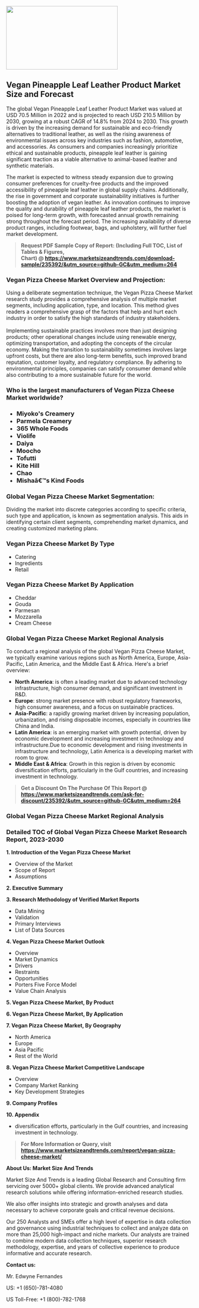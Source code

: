 <p><img class="alignnone size-medium wp-image-20088" src="https://ffe5etoiles.com/wp-content/uploads/2024/12/MST1-300x171.png" alt="" width="300" height="171" /></p><h2>Vegan Pineapple Leaf Leather Product Market Size and Forecast</h2><p>The global Vegan Pineapple Leaf Leather Product Market was valued at USD 70.5 Million in 2022 and is projected to reach USD 210.5 Million by 2030, growing at a robust CAGR of 14.8% from 2024 to 2030. This growth is driven by the increasing demand for sustainable and eco-friendly alternatives to traditional leather, as well as the rising awareness of environmental issues across key industries such as fashion, automotive, and accessories. As consumers and companies increasingly prioritize ethical and sustainable products, pineapple leaf leather is gaining significant traction as a viable alternative to animal-based leather and synthetic materials.</p><p>The market is expected to witness steady expansion due to growing consumer preferences for cruelty-free products and the improved accessibility of pineapple leaf leather in global supply chains. Additionally, the rise in government and corporate sustainability initiatives is further boosting the adoption of vegan leather. As innovation continues to improve the quality and durability of pineapple leaf leather products, the market is poised for long-term growth, with forecasted annual growth remaining strong throughout the forecast period. The increasing availability of diverse product ranges, including footwear, bags, and upholstery, will further fuel market development.</p></p><blockquote id="" class=""><strong>Request PDF Sample Copy of Report: (Including Full TOC, List of Tables &amp; Figures, Chart)&nbsp;@&nbsp;<strong><a href="https://www.marketsizeandtrends.com/download-sample/235392/&utm_source=github-GC&utm_medium=264" target="_blank">https://www.marketsizeandtrends.com/download-sample/235392/&utm_source=github-GC&utm_medium=264</a></strong></strong></blockquote><h3 id="" class="">Vegan Pizza Cheese Market&nbsp;Overview and Projection:</h3><p id="" class="">Using a deliberate segmentation technique, the Vegan Pizza Cheese Market research study provides a comprehensive analysis of multiple market segments, including application, type, and location. This method gives readers a comprehensive grasp of the factors that help and hurt each industry in order to satisfy the high standards of industry stakeholders. <br /> <br />Implementing sustainable practices involves more than just designing products; other operational changes include using renewable energy, optimizing transportation, and adopting the concepts of the circular economy. Making the transition to sustainability sometimes involves large upfront costs, but there are also long-term benefits, such improved brand reputation, customer loyalty, and regulatory compliance. By adhering to environmental principles, companies can satisfy consumer demand while also contributing to a more sustainable future for the world.</p><h3 id="" class="">Who is the largest manufacturers of&nbsp;Vegan Pizza Cheese Market worldwide?</h3><h3 class=""><p><ul><li>Miyoko's Creamery </li><li> Parmela Creamery </li><li> 365 Whole Foods </li><li> Violife </li><li> Daiya </li><li> Moocho </li><li> Tofutti </li><li> Kite Hill </li><li> Chao </li><li> Mishaâ€™s Kind Foods</li></ul></p></h3><h3 id="" class="">Global&nbsp;Vegan Pizza Cheese Market Segmentation:</h3><p id="" class="">Dividing the market into discrete categories according to specific criteria, such type and application, is known as segmentation analysis. This aids in identifying certain client segments, comprehending market dynamics, and creating customized marketing plans.</p><h3 id="" class="">Vegan Pizza Cheese Market&nbsp;By Type</h3><p><p><ul><li>Catering</li><li> Ingredients</li><li> Retail</p></li></ul></p></p><h3 id="" class="">Vegan Pizza Cheese Market&nbsp;By Application</h3><p class=""><p><ul><li>Cheddar</li><li> Gouda</li><li> Parmesan</li><li> Mozzarella</li><li> Cream Cheese</li></ul></p></p><h3 id="" class="">Global Vegan Pizza Cheese Market Regional Analysis</h3><p id="" class="">To conduct a regional analysis of the global Vegan Pizza Cheese Market, we typically examine various regions such as North America, Europe, Asia-Pacific, Latin America, and the Middle East &amp; Africa. Here's a brief overview:</p><ul><li><strong>North America</strong>: is often a leading market due to advanced technology infrastructure, high consumer demand, and significant investment in R&amp;D.</li><li><strong>Europe</strong>: strong market presence with robust regulatory frameworks, high consumer awareness, and a focus on sustainable practices.</li><li><strong>Asia-Pacific</strong>: a rapidly growing market driven by increasing population, urbanization, and rising disposable incomes, especially in countries like China and India.</li><li><strong>Latin America</strong>: is an emerging market with growth potential, driven by economic development and increasing investment in technology and infrastructure.Due to economic development and rising investments in infrastructure and technology, Latin America is a developing market with room to grow.</li><li><strong>Middle East &amp; Africa</strong>: Growth in this region is driven by economic diversification efforts, particularly in the Gulf countries, and increasing investment in technology.</li></ul><blockquote id="" class=""><strong>Get a Discount On The Purchase Of This Report @ <strong><a href="https://www.marketsizeandtrends.com/ask-for-discount/235392/&utm_source=github-GC&utm_medium=264" target="_blank">https://www.marketsizeandtrends.com/ask-for-discount/235392/&utm_source=github-GC&utm_medium=264</a></strong></strong></blockquote><h3 id="" class="">Global Vegan Pizza Cheese Market Regional Analysis</h3><h3 id="" class="">Detailed TOC of Global Vegan Pizza Cheese Market Research Report, 2023-2030</h3><p id="" class=""><strong>1. Introduction of the Vegan Pizza Cheese Market</strong></p><ul><li>Overview of the Market</li><li>Scope of Report</li><li>Assumptions</li></ul><p id="" class=""><strong>2. Executive Summary</strong></p><p id="" class=""><strong>3. Research Methodology of Verified Market Reports</strong></p><ul><li>Data Mining</li><li>Validation</li><li>Primary Interviews</li><li>List of Data Sources</li></ul><p id="" class=""><strong>4. Vegan Pizza Cheese Market Outlook</strong></p><ul><li>Overview</li><li>Market Dynamics</li><li>Drivers</li><li>Restraints</li><li>Opportunities</li><li>Porters Five Force Model</li><li>Value Chain Analysis</li></ul><p id="" class=""><strong>5. Vegan Pizza Cheese Market, By Product</strong></p><p id="" class=""><strong>6. Vegan Pizza Cheese Market, By Application</strong></p><p id="" class=""><strong>7. Vegan Pizza Cheese Market, By Geography</strong></p><ul><li>North America</li><li>Europe</li><li>Asia Pacific</li><li>Rest of the World</li></ul><p id="" class=""><strong>8. Vegan Pizza Cheese Market Competitive Landscape</strong></p><ul><li>Overview</li><li>Company Market Ranking</li><li>Key Development Strategies</li></ul><p id="" class=""><strong>9. Company Profiles</strong></p><p id="" class=""><strong>10. Appendix</strong></p><ul><li>diversification efforts, particularly in the Gulf countries, and increasing investment in technology.</li></ul><blockquote id="" class=""><strong>For More Information or Query, visit <strong><strong><a href="https://www.marketsizeandtrends.com/report/vegan-pizza-cheese-market/" target="_blank">https://www.marketsizeandtrends.com/report/vegan-pizza-cheese-market/</a></strong></strong></strong></blockquote><p id="" class=""><strong>About Us: Market Size And Trends</strong></p><p id="" class="">Market Size And Trends is a leading Global Research and Consulting firm servicing over 5000+ global clients. We provide advanced analytical research solutions while offering information-enriched research studies.</p><p id="" class="">We also offer insights into strategic and growth analyses and data necessary to achieve corporate goals and critical revenue decisions.</p><p id="" class="">Our 250 Analysts and SMEs offer a high level of expertise in data collection and governance using industrial techniques to collect and analyze data on more than 25,000 high-impact and niche markets. Our analysts are trained to combine modern data collection techniques, superior research methodology, expertise, and years of collective experience to produce informative and accurate research.</p><p id="" class=""><strong>Contact us:</strong></p><p id="" class="">Mr. Edwyne Fernandes</p><p id="" class="">US: +1 (650)-781-4080</p><p id="" class="">US Toll-Free: +1 (800)-782-1768</p>
